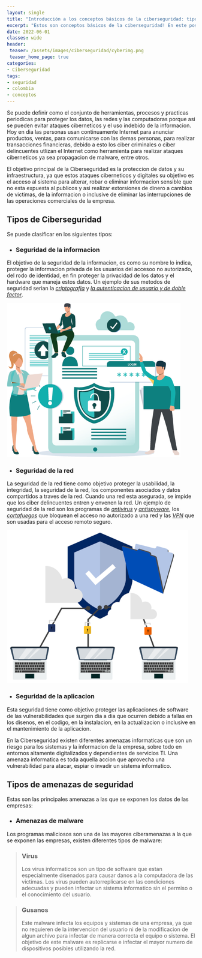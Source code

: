 ```yaml
---
layout: single
title: "Introducción a los conceptos básicos de la ciberseguridad: tipos de amenazas y cómo protegerse"
excerpt: "Estos son conceptos básicos de la ciberseguridad! En este post, exploraremos los diferentes tipos de amenazas y ataques cibernéticos a los que están expuestos los individuos y las organizaciones. Aprenderás acerca de las técnicas y herramientas utilizadas por los ciberdelincuentes, así como sobre cómo protegerte y proteger tu información."
date: 2022-06-01
classes: wide 
header:
 teaser: /assets/images/ciberseguridad/cyberimg.png
 teaser_home_page: true
categories:
- Ciberseguridad
tags:
- seguridad
- colombia
- conceptos
---
```


Se puede definir como el conjunto de herramientas, procesos y practicas periodicas para proteger los datos, las redes  y las computadoras  porque asi se pueden evitar ataques ciberneticos y el uso indebido de la informacion. Hoy en dia las personas usan continuamente Internet para anunciar productos, ventas, para comunicarse con las demas personas, para realizar transacciones financieras, debido a esto los ciber criminales o ciber delincuentes utlizan el Internet como herramienta para realizar ataques ciberneticos ya sea propagacion de malware, entre otros.

El objetivo principal de la Ciberseguridad es la proteccion de datos y su infraestructura, ya que estos ataques ciberneticos y digitales su objetivo es el acceso al sistema para alterar, robar o eliminar informacion sensible que no esta expuesta al publicos y asi realizar extorsiones de dinero a cambios de victimas, de la informacion o inclusive de eliminar las interrupciones de las operaciones comerciales de la empresa.

## Tipos de Ciberseguridad

Se puede clasificar en los siguientes tipos:

- ### Seguridad de la informacion 

El objetivo de la seguridad de la informacion, es como su nombre lo indica, proteger la informacion privada de los usuarios del accesoo no autorizado, del rodo de identidad, en fin proteger la privacidad de los datos y el hardware que maneja estos datos. Un ejemplo de sus metodos de seguridad serian la [*criptografia*](https://cybersecco.github.io/#) y [*la autenticacion de usuario y de doble factor*](https://cybersecco.github.io/#).

![](/assets/images/ciberseguridad/seguridad-informacion.png)

- ### Seguridad de la red

La seguridad de la red tiene como objetivo proteger la usabilidad, la integridad, la seguridad de la red, los componentes asociados y datos compartidos a traves de la red. Cuando una red esta asegurada, se impide que los ciber delincuentes entren y envenen la red. Un ejemplo de seguridad de la red son los programas de [*antivirus*](https://cybersecco.github.io/#) y [*antispyware*](https://cybersecco.github.io/#), los [*cortafuegos*](https://cybersecco.github.io/#) que bloquean el acceso no autorizado a una red y las [*VPN*](https://cybersecco.github.io/#) que son usadas para el acceso remoto seguro.

![](/assets/images/ciberseguridad/seguridad-red.png)

- ### Seguridad de la aplicacion

Esta seguridad tiene como objetivo proteger las aplicaciones de software de las vulnerabilidades que surgen dia a dia que ocurren debido a fallas en los disenos, en el codigo, en la instalacion, en la actualizacion o inclusive en el mantenimiento de la aplicacion.
                    
En la Ciberseguridad existen diferentes amenazas informaticas que son un riesgo para los sistemas y la informacion de la empresa, sobre todo en entornos altamente digitalizados y dependientes de servicios TI. Una amenaza informatica es toda aquella accion que aprovecha una vulnerabilidad para atacar, espiar o invadir un sistema informatico. 

## Tipos de amenazas de seguridad

Estas son las principales amenazas a las que se exponen los datos de las empresas:

- ### Amenazas de malware

Los programas maliciosos son una de las mayores ciberamenazas a la que se exponen las empresas, existen diferentes tipos de malware:

> ### Virus
> Los virus informaticos son un tipo de software que estan especialmente disenados para causar danos a la computadora de las victimas. Los virus pueden autorreplicarse en las condiciones adecuadas y pueden infectar un sistema informatico sin el permiso o el conocimiento del usuario.

> ### Gusanos  
> Este malware infecta los equipos y sistemas de una empresa, ya que no requieren de la intervencion del usuario ni de la modificacion de algun archivo para infectar de manera correcta el equipo o sistema. El objetivo de este malware es replicarse e infectar el mayor numero de dispositivos posibles utilizando la red.



